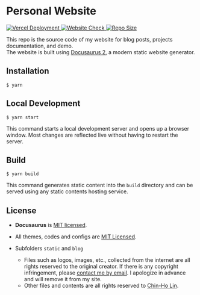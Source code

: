 # Personal Website

<div>
  <a href="https://github.com/tainvecs/chinholin/deployments/activity_log?environment=Production">
    <img src="https://img.shields.io/github/deployments/tainvecs/chinholin/production?label=deployment&logo=Vercel&style=for-the-badge" alt="Vercel Deployment">
  </a>
  <a href="https://www.chinholin.com/">
    <img src="https://img.shields.io/website?label=chinholin.com&down_color=red&down_message=offline&up_color=brightgreen&up_message=online&url=https%3A%2F%2Fwww.chinholin.com&style=for-the-badge" alt="Website Check">
  </a>
  <a href="https://github.com/tainvecs/chinholin">
    <img src="https://img.shields.io/github/repo-size/tainvecs/chinholin?style=for-the-badge" alt="Repo Size">
  </a>
</div>
<p></p>

This repo is the source code of my website for blog posts, projects documentation, and demo. <br>
The website is built using [Docusaurus 2](https://docusaurus.io/), a modern static website generator.


## Installation
```
$ yarn
```

## Local Development
```
$ yarn start
```
This command starts a local development server and opens up a browser window.
Most changes are reflected live without having to restart the server.


## Build
```
$ yarn build
```
This command generates static content into the `build` directory and can be served using any static contents hosting service.


## License
- **Docusaurus** is [MIT licensed](https://github.com/facebook/docusaurus/blob/main/LICENSE).

- All themes, codes and configs are [MIT Licensed](https://github.com/tainvecs/chinholin/blob/main/LICENSE-codes).

- Subfolders `static` and `blog`
  - Files such as logos, images, etc., collected from the internet are all rights reserved to the original creator. If there is any copyright infringement, please [contact me by email](mailto:chinho.lin@mailbox.org). I apologize in advance and will remove it from my site.
  - Other files and contents are all rights reserved to [Chin-Ho Lin](https://github.com/tainvecs).
